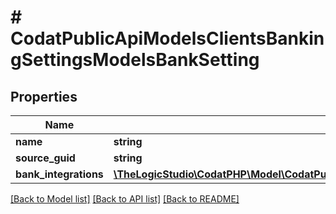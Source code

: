 # # CodatPublicApiModelsClientsBankingSettingsModelsBankSetting

## Properties

Name | Type | Description | Notes
------------ | ------------- | ------------- | -------------
**name** | **string** |  | [optional]
**source_guid** | **string** |  | [optional]
**bank_integrations** | [**\TheLogicStudio\CodatPHP\Model\CodatPublicApiModelsClientsBankingSettingsModelsBankIntegration[]**](CodatPublicApiModelsClientsBankingSettingsModelsBankIntegration.md) |  | [optional]

[[Back to Model list]](../../README.md#models) [[Back to API list]](../../README.md#endpoints) [[Back to README]](../../README.md)
